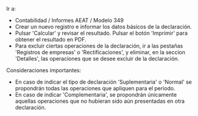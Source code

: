 Ir a:

- Contabilidad / Informes AEAT / Modelo 349
- Crear un nuevo registro e informar los datos básicos de la
  declaración.
- Pulsar 'Calcular' y revisar el resultado. Pulsar el botón 'Imprimir'
  para obtener el resultado en PDF.
- Para excluir ciertas operaciones de la declaración, ir a las pestañas
  'Registros de empresas' o 'Rectificaciones', y eliminar, en la seccion
  'Detalles', las operaciones que se desee excluir de la declaración.

Consideraciones importantes:

- En caso de indicar el tipo de declaración 'Suplementaria' o 'Normal'
  se propondrán todas las operaciones que apliquen para el periodo.
- En caso de indicar 'Complementaria', se propondrán únicamente aquellas
  operaciones que no hubieran sido aún presentadas en otra declaración.

